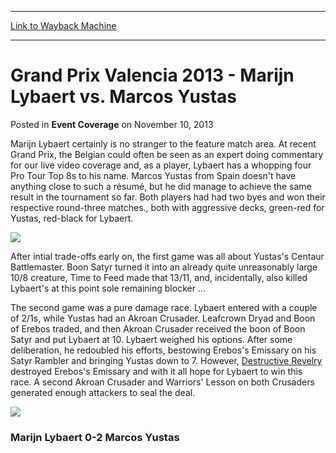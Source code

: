 
---
[Link to Wayback Machine](https://web.archive.org/web/20211022111649/https://magic.wizards.com/en/articles/archive/event-coverage/grand-prix-valencia-2013-marijn-lybaert-vs-marcos-yustas-2013-11-10)

[_metadata_:description]:- "Marijn Lybaert certainly is no stranger to the feature match area. At recent Grand Prix, the Belgian could often be seen as an expert doing commentary for our live video coverage and, as a player, Lybaert has a whopping four Pro Tour Top 8s to his name. Marcos Yustas from Spain doesn't have anything close to such a résumé, but he did manage to achieve the same result in the"
[_metadata_:generator]:- "Drupal 7 (http://drupal.org)"
[_metadata_:node]:- "116608"
[_metadata_:publish_date]:- "2013-11-10"
[_metadata_:source]:- "div-main-content"
[_metadata_:title]:- "Grand Prix Valencia 2013 - Marijn Lybaert vs. Marcos Yustas"
[_metadata_:wayback_capture_timestamp]:- "2021-10-22 11:16:49"
[_metadata_:wayback_raw_url]:- "https://web.archive.org/web/20211022111649id_/https://magic.wizards.com/en/articles/archive/event-coverage/grand-prix-valencia-2013-marijn-lybaert-vs-marcos-yustas-2013-11-10"
[_metadata_:wayback_url]:- "https://magic.wizards.com/en/articles/archive/event-coverage/grand-prix-valencia-2013-marijn-lybaert-vs-marcos-yustas-2013-11-10"
---


Grand Prix Valencia 2013 - Marijn Lybaert vs. Marcos Yustas
===========================================================



 Posted in **Event Coverage**
 on November 10, 2013 










Marijn Lybaert certainly is no stranger to the feature match area. At recent Grand Prix, the Belgian could often be seen as an expert doing commentary for our live video coverage and, as a player, Lybaert has a whopping four Pro Tour Top 8s to his name. Marcos Yustas from Spain doesn't have anything close to such a résumé, but he did manage to achieve the same result in the tournament so far. Both players had had two byes and won their respective round-three matches., both with aggressive decks, green-red for Yustas, red-black for Lybaert.


![](https://media.wizards.com/legacy/mtg/images/daily/events/gpval13/r4_lybaert.jpg)


After intial trade-offs early on, the first game was all about Yustas's Centaur Battlemaster. Boon Satyr turned it into an already quite unreasonably large 10/8 creature, Time to Feed made that 13/11, and, incidentally, also killed Lybaert's at this point sole remaining blocker ...


The second game was a pure damage race. Lybaert entered with a couple of 2/1s, while Yustas had an Akroan Crusader. Leafcrown Dryad and Boon of Erebos traded, and then Akroan Crusader received the boon of Boon Satyr and put Lybaert at 10. Lybaert weighed his options. After some deliberation, he redoubled his efforts, bestowing Erebos's Emissary on his Satyr Rambler and bringing Yustas down to 7. However, [Destructive Revelry](https://gatherer.wizards.com/Pages/Card/Details.aspx?name=Destructive+Revelry) destroyed Erebos's Emissary and with it all hope for Lybaert to win this race. A second Akroan Crusader and Warriors' Lesson on both Crusaders generated enough attackers to seal the deal.


![](https://media.wizards.com/legacy/mtg/images/daily/events/gpval13/r4_yustas.jpg)


### **Marijn Lybaert 0-2 Marcos Yustas**







